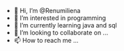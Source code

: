 - 👋 Hi, I’m @Renumiliena
- 👀 I’m interested in programming
- 🌱 I’m currently learning java and sql
- 💞️ I’m looking to collaborate on ...
- 📫 How to reach me ...

<!---
Renumiliena/Renumiliena is a ✨ special ✨ repository because its `README.md` (this file) appears on your GitHub profile.
You can click the Preview link to take a look at your changes.
--->
